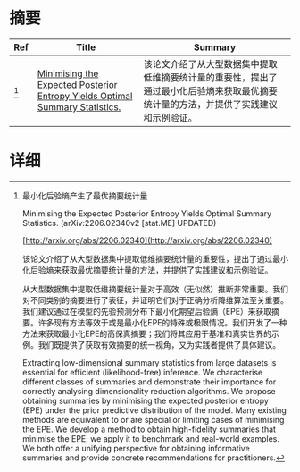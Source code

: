 # 摘要

| Ref | Title | Summary |
| --- | --- | --- |
| [^1] | [Minimising the Expected Posterior Entropy Yields Optimal Summary Statistics.](http://arxiv.org/abs/2206.02340) | 该论文介绍了从大型数据集中提取低维摘要统计量的重要性，提出了通过最小化后验熵来获取最优摘要统计量的方法，并提供了实践建议和示例验证。 |

# 详细

[^1]: 最小化后验熵产生了最优摘要统计量

    Minimising the Expected Posterior Entropy Yields Optimal Summary Statistics. (arXiv:2206.02340v2 [stat.ME] UPDATED)

    [http://arxiv.org/abs/2206.02340](http://arxiv.org/abs/2206.02340)

    该论文介绍了从大型数据集中提取低维摘要统计量的重要性，提出了通过最小化后验熵来获取最优摘要统计量的方法，并提供了实践建议和示例验证。

    

    从大型数据集中提取低维摘要统计量对于高效（无似然）推断非常重要。我们对不同类别的摘要进行了表征，并证明它们对于正确分析降维算法至关重要。我们建议通过在模型的先验预测分布下最小化期望后验熵（EPE）来获取摘要。许多现有方法等效于或是最小化EPE的特殊或极限情况。我们开发了一种方法来获取最小化EPE的高保真摘要；我们将其应用于基准和真实世界的示例。我们既提供了获取有效摘要的统一视角，又为实践者提供了具体建议。

    Extracting low-dimensional summary statistics from large datasets is essential for efficient (likelihood-free) inference. We characterise different classes of summaries and demonstrate their importance for correctly analysing dimensionality reduction algorithms. We propose obtaining summaries by minimising the expected posterior entropy (EPE) under the prior predictive distribution of the model. Many existing methods are equivalent to or are special or limiting cases of minimising the EPE. We develop a method to obtain high-fidelity summaries that minimise the EPE; we apply it to benchmark and real-world examples. We both offer a unifying perspective for obtaining informative summaries and provide concrete recommendations for practitioners.
    

